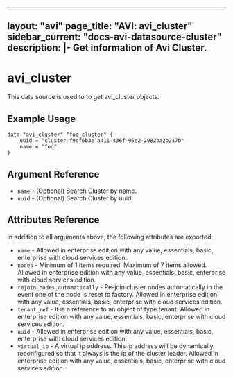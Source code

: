 <!--
    Copyright 2021 VMware, Inc.
    SPDX-License-Identifier: Mozilla Public License 2.0
-->
---
layout: "avi"
page_title: "AVI: avi_cluster"
sidebar_current: "docs-avi-datasource-cluster"
description: |-
  Get information of Avi Cluster.
---

# avi_cluster

This data source is used to to get avi_cluster objects.

## Example Usage

```hcl
data "avi_cluster" "foo_cluster" {
    uuid = "cluster-f9cf6b3e-a411-436f-95e2-2982ba2b217b"
    name = "foo"
}
```

## Argument Reference

* `name` - (Optional) Search Cluster by name.
* `uuid` - (Optional) Search Cluster by uuid.

## Attributes Reference

In addition to all arguments above, the following attributes are exported:

* `name` - Allowed in enterprise edition with any value, essentials, basic, enterprise with cloud services edition.
* `nodes` - Minimum of 1 items required. Maximum of 7 items allowed. Allowed in enterprise edition with any value, essentials, basic, enterprise with cloud services edition.
* `rejoin_nodes_automatically` - Re-join cluster nodes automatically in the event one of the node is reset to factory. Allowed in enterprise edition with any value, essentials, basic, enterprise with cloud services edition.
* `tenant_ref` - It is a reference to an object of type tenant. Allowed in enterprise edition with any value, essentials, basic, enterprise with cloud services edition.
* `uuid` - Allowed in enterprise edition with any value, essentials, basic, enterprise with cloud services edition.
* `virtual_ip` - A virtual ip address. This ip address will be dynamically reconfigured so that it always is the ip of the cluster leader. Allowed in enterprise edition with any value, essentials, basic, enterprise with cloud services edition.

